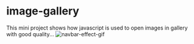 # image-gallery
This mini project shows how javascript is used to open images in gallery with good quality...
![navbar-effect-gif](https://user-images.githubusercontent.com/108668583/192136765-b9aa8011-5463-42d1-9261-e567c2db1c30.gif)
